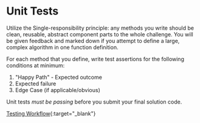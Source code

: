 # Unit Tests

Utilize the Single-responsibility principle: any methods you write should be clean, reusable, abstract component parts to the whole challenge. You will be given feedback and marked down if you attempt to define a large, complex algorithm in one function definition.

For each method that you define, write test assertions for the following conditions at minimum:
1. "Happy Path" - Expected outcome
2. Expected failure
3. Edge Case (if applicable/obvious)

Unit tests *must be passing* before you submit your final solution code.

[Testing Workflow](./Testing_Workflow){:target="_blank"}
